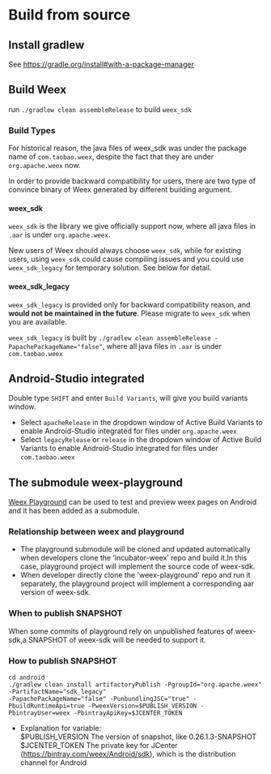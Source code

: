 # Build from source
## Install gradlew   
  See https://gradle.org/install#with-a-package-manager
## Build Weex   
run `./gradlew clean assembleRelease` to build `weex_sdk`

### Build Types
For historical reason, the java files of weex_sdk was under the package name of `com.taobao.weex`, despite the fact that they are under `org.apache.weex` now.

In order to provide backward compatibility for users, there are two type of convince binary of Weex generated by different building argument.

#### weex_sdk
`weex_sdk` is the library we give officially support now, where all java files in `.aar` is under `org.apache.weex`.

New users of Weex should always choose `weex_sdk`, while for existing users, using `weex_sdk` could cause compiling issues and you could use `weex_sdk_legacy` for temporary solution. See below for detail.

#### weex_sdk_legacy
`weex_sdk_legacy`  is provided only for backward compatibility reason, and **would not be maintained in the future**. Please migrate to `weex_sdk` when you are available.

`weex_sdk_legacy` is built by `./gradlew clean assembleRelease -PapachePackageName="false"`, where all java files in `.aar` is under `com.taobao.weex`

## Android-Studio integrated
Double type `SHIFT` and enter `Build Variants`, will give you build variants window.
* Select `apacheRelease` in the dropdown window of Active Build Variants to enable Android-Studio integrated for files under `org.apache.weex`
* Select `legacyRelease` or `release` in the dropdown window of Active Build Variants to enable Android-Studio integrated for files under `com.taobao.weex`

## The submodule weex-playground
[Weex Playground](https://github.com/apache/incubator-weex-playground) can be used to test and preview weex pages on Android and it has been added as a submodule.
### Relationship between weex and playground
* The playground submodule will be cloned and updated automatically when developers clone the ‘incubator-weex’ repo and build it.In this case, playground project will implement the source code of weex-sdk.
* When developer directly clone the 'weex-playground' repo and run it separately, the playground project will implement a corresponding aar version of weex-sdk.
### When to publish SNAPSHOT
When some commits of  playground rely on unpublished features of weex-sdk,a SNAPSHOT of weex-sdk will be needed to support it.
### How to publish SNAPSHOT

```
cd android
./gradlew clean install artifactoryPublish -PgroupId="org.apache.weex" -PartifactName="sdk_legacy"
-PapachePackageName="false" -PunbundlingJSC="true" -PbuildRuntimeApi=true -PweexVersion=$PUBLISH_VERSION -PbintrayUser=weex -PbintrayApiKey=$JCENTER_TOKEN
```

* Explanation for variable:  
$PUBLISH_VERSION The version of snapshot, like 0.26.1.3-SNAPSHOT  
$JCENTER_TOKEN The private key for JCenter (https://bintray.com/weex/Android/sdk), which is the distribution channel for Android